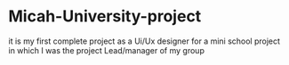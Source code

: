 # Micah-University-project
it is my first complete project as a Ui/Ux designer for a mini school project in which I was the project Lead/manager of my group
